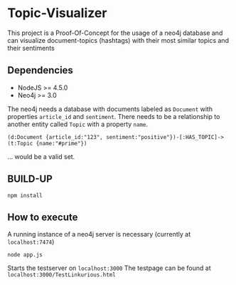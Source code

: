 # Topic-Visualizer
This project is a Proof-Of-Concept for the usage of a neo4j database and can visualize document-topics (hashtags) with their most similar topics and their sentiments

## Dependencies 
- NodeJS >= 4.5.0
- Neo4j >= 3.0

The neo4j needs a database with documents labeled as `Document` with properties `article_id` and `sentiment`. There needs to be a relationship to another entity called `Topic` with a property `name`. 
```
(d:Document {article_id:"123", sentiment:"positive"})-[:HAS_TOPIC]->(t:Topic {name:"#prime"})
```
... would be a valid set.

## BUILD-UP 
```
npm install
```

## How to execute 
A running instance of a neo4j server is necessary (currently at `localhost:7474`)

```
node app.js
```
Starts the testserver on `localhost:3000`
The testpage can be found at `localhost:3000/TestLinkurious.html`
